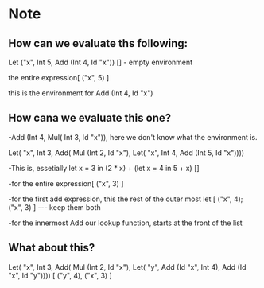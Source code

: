 # Note
## How can we evaluate ths following:
Let ("x", Int 5, Add (Int 4, Id "x"))
[] - empty environment

the entire expression[ ("x", 5) ]

this is the environment for Add (Int 4, Id "x")
## How cana we evaluate this one?
-Add (Int 4, Mul( Int 3, Id "x")), here we don't know what the environment is.

Let( "x", Int 3,
      Add( Mul (Int 2, Id "x"),
           Let( "x", Int 4,
                     Add (Int 5, Id "x"))))


-This is, essetially let x = 3 in (2 * x) + (let x = 4 in 5 + x) []

-for the entire expression[ ("x", 3) ]

-for the first add expression, this the rest of the outer most let [ ("x", 4); ("x", 3) ] --- keep them both

-for the innermost Add our lookup function, starts at the front of the list

## What about this? 

Let( "x", Int 3,
      Add( Mul (Int 2, Id "x"),
           Let( "y", Add (Id "x", Int 4),
                     Add (Id "x", Id "y"))))
[ ("y", 4), ("x", 3) ]

